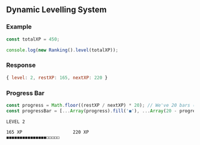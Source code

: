 ## Dynamic Levelling System 

### Example
```js
const totalXP = 450;

console.log(new Ranking().level(totalXP));
```

### Response
```js
{ level: 2, restXP: 165, nextXP: 220 }
```

### Progress Bar
```js
const progress = Math.floor((restXP / nextXP) * 20); // We've 20 bars (◼ and ◻)
const progressBar = [...Array(progress).fill('◼'), ...Array(20 - progress).fill('◻')].join('');
```
```
LEVEL 2

165 XP                   220 XP
◼◼◼◼◼◼◼◼◼◼◼◼◼◼◼◻◻◻◻◻
```
